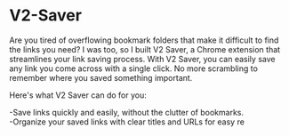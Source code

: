 # V2-Saver

Are you tired of overflowing bookmark folders that make it difficult to find the links you need? I was too, so I built V2 Saver, a Chrome extension that streamlines your link saving process.
With V2 Saver, you can easily save any link you come across with a single click. No more scrambling to remember where you saved something important.

Here's what V2 Saver can do for you:

-Save links quickly and easily, without the clutter of bookmarks. <br>
-Organize your saved links with clear titles and URLs for easy re
